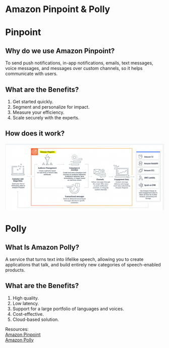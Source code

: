 # Amazon Pinpoint & Polly 

# Pinpoint
## Why do we use Amazon Pinpoint?
To send push notifications, in-app notifications, emails, text messages, voice messages, and messages over custom channels, so it helps communicate with users.  
  
## What are the Benefits?
1. Get started quickly.  
2. Segment and personalize for impact.  
3. Measure your efficiency.  
4. Scale securely with the experts.  

## How does it work?
![pin](./pinpoint/works.PNG)  

# Polly
## What Is Amazon Polly?
A service that turns text into lifelike speech, allowing you to create applications that talk, and build entirely new categories of speech-enabled products.  
## What are the Benefits?
1. High quality.  
2. Low latency.  
3. Support for a large portfolio of languages and voices.  
4. Cost-effective.  
5. Cloud-based solution.  
  
Resources:  
[Amazon Pinpoint](https://aws.amazon.com/pinpoint/)  
[Amazon Polly](https://docs.aws.amazon.com/polly/latest/dg/how-text-to-speech-works.html)  